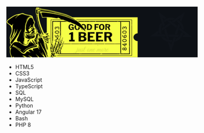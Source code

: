 ![Logotipo](0.png)


<ul>
  <li>HTML5</li>
  <li>CSS3</li>
  <li>JavaScript</li>
  <li>TypeScript</li>
  <li>SQL</li>
  <li>MySQL</li>
  <li>Python</li>
  <li>Angular 17</li>
  <li>Bash</li>
  <li>PHP 8</li>
</ul>
